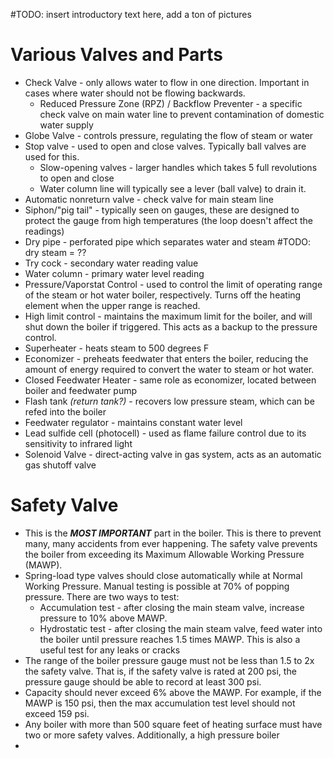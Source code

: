 #TODO: insert introductory text here, add a ton of pictures
# Various Valves and Parts
- Check Valve - only allows water to flow in one direction. Important in cases where water should not be flowing backwards.
	- Reduced Pressure Zone (RPZ) / Backflow Preventer - a specific check valve on main water line to prevent contamination of domestic water supply
- Globe Valve - controls pressure, regulating the flow of steam or water
- Stop valve - used to open and close valves. Typically ball valves are used for this.
	- Slow-opening valves - larger handles which takes 5 full revolutions to open and close
	- Water column line will typically see a lever (ball valve) to drain it.
- Automatic nonreturn valve - check valve for main steam line
- Siphon/"pig tail" - typically seen on gauges, these are designed to protect the gauge from high temperatures (the loop doesn't affect the readings)
- Dry pipe - perforated pipe which separates water and steam #TODO: dry steam = ??
- Try cock - secondary water reading value
- Water column - primary water level reading
- Pressure/Vaporstat Control - used to control the limit of operating range of the steam or hot water boiler, respectively. Turns off the heating element when the upper range is reached.
- High limit control - maintains the maximum limit for the boiler, and will shut down the boiler if triggered. This acts as a backup to the pressure control.
- Superheater - heats steam to 500 degrees F
- Economizer - preheats feedwater that enters the boiler, reducing the amount of energy required to convert the water to steam or hot water.
- Closed Feedwater Heater - same role as economizer, located between boiler and feedwater pump
- Flash tank *(return tank?)* - recovers low pressure steam, which can be refed into the boiler
- Feedwater regulator - maintains constant water level
- Lead sulfide cell (photocell) - used as flame failure control due to its sensitivity to infrared light
- Solenoid Valve - direct-acting valve in gas system, acts as an automatic gas shutoff valve
# Safety Valve
- This is the ***MOST IMPORTANT*** part in the boiler. This is there to prevent many, many accidents from ever happening. The safety valve prevents the boiler from exceeding its Maximum Allowable Working Pressure (MAWP).
- Spring-load type valves should close automatically while at Normal Working Pressure. Manual testing is possible at 70% of popping pressure. There are two ways to test:
	- Accumulation test - after closing the main steam valve,  increase pressure to 10% above MAWP.
	- Hydrostatic test - after closing the main steam valve, feed water into the boiler until pressure reaches 1.5 times MAWP. This is also a useful test for any leaks or cracks
- The range of the boiler pressure gauge must not be less than 1.5 to 2x the safety valve. That is, if the safety valve is rated at 200 psi, the pressure gauge should be able to record at least 300 psi.
- Capacity should never exceed 6% above the MAWP. For example, if the MAWP is 150 psi, then the max accumulation test level should not exceed 159 psi.
- Any boiler with more than 500 square feet of heating surface must have two or more safety valves. Additionally, a high pressure boiler  
- 